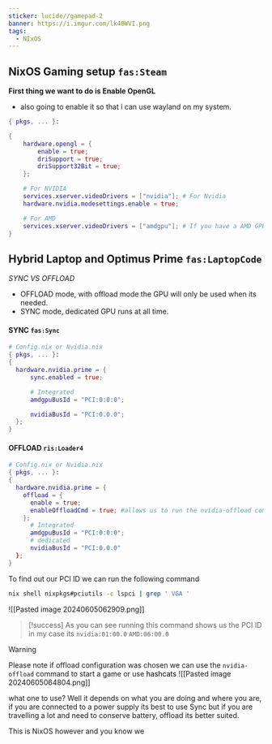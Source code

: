 ```yaml
---
sticker: lucide//gamepad-2
banner: https://i.imgur.com/lk40WVI.png
tags:
  - NIxOS
---
```

## NixOS Gaming setup  `fas:Steam`

**First thing we want to do is Enable OpenGL** 
- also going to enable it so that i can use wayland on my system. 

```nix
{ pkgs, ... }:

{
	hardware.opengl = {
		enable = true;
		driSupport = true;
		driSupport32Bit = true;
	};

	# For NVIDIA
	services.xserver.videoDrivers = ["nvidia"]; # For Nvidia
	hardware.nvidia.modesettings.enable = true;

    # For AMD
	services.xserver.videoDrivers = ["amdgpu"]; # If you have a AMD GPU
}
```

## Hybrid Laptop and Optimus Prime `fas:LaptopCode`

*SYNC VS OFFLOAD*

- OFFLOAD mode, with offload mode the GPU will only be used when its needed. 
- SYNC mode, dedicated GPU runs at all time. 

#### SYNC `fas:Sync`
```nix
# Config.nix or Nvidia.nix
{ pkgs, ... }:
{
  hardware.nvidia.prime = {
	  sync.enabled = true;

      # Integrated
      amdgpuBusId = "PCI:0:0:0";

      nvidiaBusId = "PCI:0.0.0";
  };
}
```


#### OFFLOAD `ris:Loader4`
```nix
# Config.nix or Nvidia.nix
{ pkgs, ... }:
{
  hardware.nvidia.prime = {
    offload = {
      enable = true;
      enableOffloadCmd = true; #allows us to run the nvidia-offload command
    };
      # Integrated
      amdgpuBusId = "PCI:0:0:0";
      # dedicated
      nvidiaBusId = "PCI:0.0.0"
  };
}
```

To find out our PCI ID we can run the following command
```bash
nix shell nixpkgs#pciutils -c lspci | grep ' VGA '
```

![[Pasted image 20240605062909.png]]

> [!success]
> As you can see running this command shows us the PCI ID in my case its `nvidia:01:00.0` `AMD:06:00.0`

> [!warning]
> Please note if offload configuration was chosen we can use the `nvidia-offload` command to start a game or use <mark style='background:var(--mk-color-purple)'>hashcats</mark>
![[Pasted image 20240605064804.png]]

what one to use? Well it depends on what you are doing and where you are, if you are connected to a power supply its best to use Sync but if you are travelling a lot and need to conserve battery, offload its better suited. 

This is NixOS however and you know we

